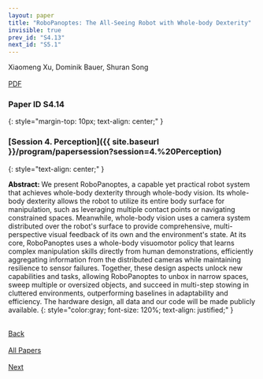```yaml
---
layout: paper
title: "RoboPanoptes: The All-Seeing Robot with Whole-body Dexterity"
invisible: true
prev_id: "S4.13"
next_id: "S5.1"
---
```

<div class="paper-authors">
  <div class="paper-author-box">
    <div class="paper-author-name">Xiaomeng Xu, Dominik Bauer, Shuran Song</div>
    <div class="paper-author-uni"></div>
  </div>
</div>

<div class="paper-pdf-modern">
  <div class="paper-menu-icon">
    <a href="https://www.roboticsproceedings.org/rss25/p019.pdf" title="Download PDF" target="_blank">
      <i class="fa fa-file-pdf-o"></i><br>
      <span class="paper-menu-label">PDF</span>
    </a>
  </div>
</div>

### Paper ID S4.14
{: style="margin-top: 10px; text-align: center;" }

### [Session 4. Perception]({{ site.baseurl }}/program/papersession?session=4.%20Perception)
{: style="text-align: center;" }

<b style="color: black;">Abstract: </b>We present RoboPanoptes, a capable yet practical robot system that achieves whole-body dexterity through whole-body vision.  Its whole-body dexterity allows the robot to utilize its entire body surface for manipulation, such as leveraging multiple contact points or navigating constrained spaces. Meanwhile, whole-body vision uses a camera system distributed over the robot's surface to provide comprehensive, multi-perspective visual feedback of its own and the environment's state.  At its core, RoboPanoptes uses a whole-body visuomotor policy that learns complex manipulation skills directly from human demonstrations, efficiently aggregating information from the distributed cameras while maintaining resilience to sensor failures.  Together, these design aspects unlock new capabilities and tasks, allowing RoboPanoptes to unbox in narrow spaces, sweep multiple or oversized objects, and succeed in multi-step stowing in cluttered environments, outperforming baselines in adaptability and efficiency. The hardware design, all data and our code will be made publicly available.
{: style="color:gray; font-size: 120%; text-align: justified;" }

<div class="paper-menu">
  <div class="paper-menu-inner">
    <a href="{{ site.baseurl }}/program/papers/S4.13/" title="Previous Paper">
            <div class="paper-menu-icon">
                <i class="fa fa-chevron-left"></i><br>
                <span class="paper-menu-label">Back</span>
            </div>
        </a>
    <a href="{{ site.baseurl }}/program/papers" title="All Papers">
      <div class="paper-menu-icon">
        <i class="fa fa-list"></i><br>
        <span class="paper-menu-label">All Papers</span>
      </div>
    </a>
    <a href="{{ site.baseurl }}/program/papers/S5.1/" title="Next Paper">
            <div class="paper-menu-icon">
                <i class="fa fa-chevron-right"></i><br>
                <span class="paper-menu-label">Next</span>
            </div>
        </a>
  </div>
</div>
